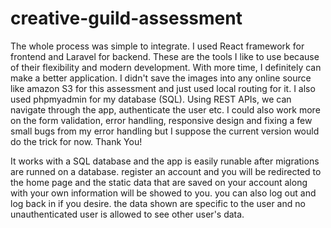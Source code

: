 # creative-guild-assessment

The whole process was simple to integrate.
I used React framework for frontend and Laravel for backend. These are the tools I like to use because of their flexibility and modern development. With more time, I definitely can make a better application. I didn't save the images into any online source like amazon S3 for this assessment and just used local routing for it. I also used phpmyadmin for my database (SQL). Using REST APIs, we can navigate through the app, authenticate the user etc. I could also work more on the form validation, error handling, responsive design and fixing a few small bugs from my error handling but I suppose the current version would do the trick for now. Thank You!

It works with a SQL database and the app is easily runable after migrations are runned on a database. register an account and you will be redirected to the home page and the static data that are saved on your account along with your own information will be showed to you. you can also log out and log back in if you desire. the data shown are specific to the user and no unauthenticated user is allowed to see other user's data.
